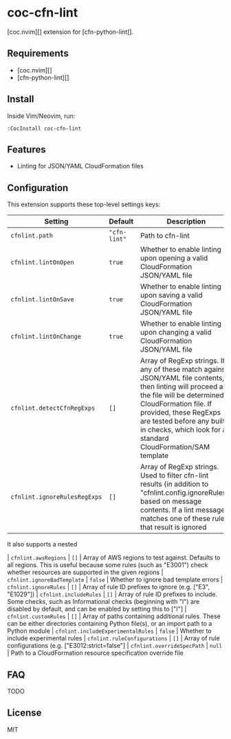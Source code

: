 # coc-cfn-lint

[coc.nvim][] extension for [cfn-python-lint[].

## Requirements

- [coc.nvim][]
- [cfn-python-lint][]

## Install

Inside Vim/Neovim, run:

```vim
:CocInstall coc-cfn-lint
```

## Features

- Linting for JSON/YAML CloudFormation files

## Configuration

This extension supports these top-level settings keys:

| Setting | Default | Description
| ------- | ------- | ----------- |
| `cfnlint.path` | `"cfn-lint"` | Path to cfn-lint
| `cfnlint.lintOnOpen` | `true` | Whether to enable linting upon opening a valid CloudFormation JSON/YAML file
| `cfnlint.lintOnSave` | `true` | Whether to enable linting upon saving a valid CloudFormation JSON/YAML file
| `cfnlint.lintOnChange` | `true` | Whether to enable linting upon changing a valid CloudFormation JSON/YAML file
| `cfnlint.detectCfnRegExps` | `[]` | Array of RegExp strings. If any of these match against JSON/YAML file contents, then linting will proceed as the file will be determined a CloudFormation file. If provided, these RegExps are tested before any built-in checks, which look for a standard CloudFormation/SAM template
| `cfnlint.ignoreRulesRegExps` | `[]` | Array of RegExp strings. Used to filter cfn-lint results (in addition to "cfnlint.config.ignoreRules") based on message contents. If a lint message matches one of these rules, that result is ignored

It also supports a nested 

| `cfnlint.awsRegions` | `[]` | Array of AWS regions to test against. Defaults to all regions. This is useful because some rules (such as "E3001") check whether resources are supported in the given regions
| `cfnlint.ignoreBadTemplate` | `false` | Whether to ignore bad template errors
| `cfnlint.ignoreRules` | `[]` | Array of rule ID prefixes to ignore (e.g. ["E3", "E1029"])
| `cfnlint.includeRules` | `[]` | Array of rule ID prefixes to include. Some checks, such as Informational checks (beginning with "I") are disabled by default, and can be enabled by setting this to ["I"]
| `cfnlint.customRules` | `[]` | Array of paths containing additional rules. These can be either directories containing Python file(s), or an import path to a Python module 
| `cfnlint.includeExperimentalRules` | `false` | Whether to include experimental rules
| `cfnlint.ruleConfigurations` | `[]` | Array of rule configurations (e.g. ["E3012:strict=false"]
| `cfnlint.overrideSpecPath` | `null` | Path to a CloudFormation resource specification override file

## FAQ

TODO

## License

MIT
